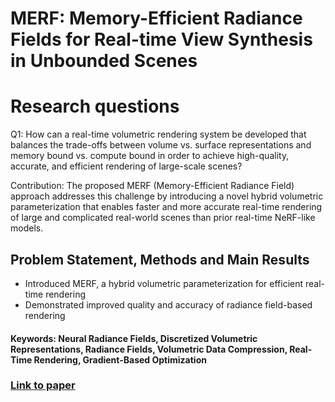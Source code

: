 # MERF: Memory-Efficient Radiance Fields for Real-time View Synthesis in Unbounded Scenes

# Research questions
Q1: How can a real-time volumetric rendering system be developed that balances the trade-offs between volume vs. surface representations and memory bound vs. compute bound in order to achieve high-quality, accurate, and efficient rendering of large-scale scenes? 

Contribution: The proposed MERF (Memory-Efficient Radiance Field) approach addresses this challenge by introducing a novel hybrid volumetric parameterization that enables faster and more accurate real-time rendering of large and complicated real-world scenes than prior real-time NeRF-like models.

## Problem Statement, Methods and Main Results

  + Introduced MERF, a hybrid volumetric parameterization for efficient real-time rendering
  + Demonstrated improved quality and accuracy of radiance field-based rendering

#### Keywords: Neural Radiance Fields, Discretized Volumetric Representations, Radiance Fields, Volumetric Data Compression, Real-Time Rendering, Gradient-Based Optimization


### [Link to paper](https://arxiv.org/abs/2302.12249)
        